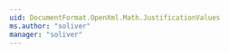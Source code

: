 ```yaml
---
uid: DocumentFormat.OpenXml.Math.JustificationValues
ms.author: "soliver"
manager: "soliver"
---
```

